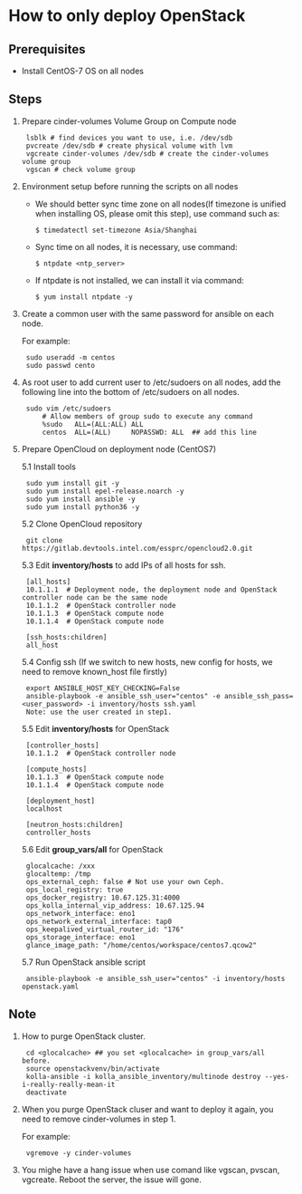 # How to only deploy OpenStack

## Prerequisites
- Install CentOS-7 OS on all nodes

## Steps 
1. Prepare cinder-volumes Volume Group on Compute node
    

        lsblk # find devices you want to use, i.e. /dev/sdb 
        pvcreate /dev/sdb # create physical volume with lvm
        vgcreate cinder-volumes /dev/sdb # create the cinder-volumes volume group
        vgscan # check volume group

2. Environment setup before running the scripts on all nodes

    - We should better sync time zone on all nodes(If timezone is unified when installing OS, please omit this step), use command such as:

	    `$ timedatectl set-timezone Asia/Shanghai`
    - Sync time on all nodes, it is necessary, use command:
	
	    `$ ntpdate <ntp_server>`
    - If ntpdate is not installed, we can install it via command:
	
	    `$ yum install ntpdate -y` 

3. Create a common user with the same password for ansible on each node.
    
    For example:

        sudo useradd -m centos
        sudo passwd cento

4. As root user to add current user to /etc/sudoers on all nodes, add the following line into the bottom of /etc/sudoers on all nodes.

        sudo vim /etc/sudoers
            # Allow members of group sudo to execute any command
            %sudo   ALL=(ALL:ALL) ALL
            centos  ALL=(ALL)     NOPASSWD: ALL  ## add this line

5. Prepare OpenCloud on deployment node (CentOS7)

    5.1 Install tools

        sudo yum install git -y
        sudo yum install epel-release.noarch -y
        sudo yum install ansible -y
        sudo yum install python36 -y

    5.2 Clone OpenCloud repository

        git clone https://gitlab.devtools.intel.com/essprc/opencloud2.0.git

    5.3 Edit **inventory/hosts** to add IPs of all hosts for ssh.

        [all_hosts]
	    10.1.1.1  # Deployment node, the deployment node and OpenStack controller node can be the same node
	    10.1.1.2  # OpenStack controller node
	    10.1.1.3  # OpenStack compute node
	    10.1.1.4  # OpenStack compute node

        [ssh_hosts:children]
        all_host

    5.4 Config ssh (If we switch to new hosts, new config for hosts, we need to remove known_host file firstly)

        export ANSIBLE_HOST_KEY_CHECKING=False
        ansible-playbook -e ansible_ssh_user="centos" -e ansible_ssh_pass=<user_password> -i inventory/hosts ssh.yaml
        Note: use the user created in step1.
    
    5.5 Edit **inventory/hosts** for OpenStack

        [controller_hosts]
	    10.1.1.2  # OpenStack controller node

        [compute_hosts]
	    10.1.1.3  # OpenStack compute node
	    10.1.1.4  # OpenStack compute node

        [deployment_host]
        localhost

        [neutron_hosts:children]
        controller_hosts

    5.6 Edit **group_vars/all** for OpenStack

        glocalcache: /xxx
        glocaltemp: /tmp
        ops_external_ceph: false # Not use your own Ceph.
        ops_local_registry: true
        ops_docker_registry: 10.67.125.31:4000
        ops_kolla_internal_vip_address: 10.67.125.94
        ops_network_interface: eno1
        ops_network_external_interface: tap0
        ops_keepalived_virtual_router_id: "176"
        ops_storage_interface: eno1
        glance_image_path: "/home/centos/workspace/centos7.qcow2"

    5.7 Run OpenStack ansible script

        ansible-playbook -e ansible_ssh_user="centos" -i inventory/hosts openstack.yaml

## Note

1. How to purge OpenStack cluster.

        cd <glocalcache> ## you set <glocalcache> in group_vars/all before.
        source openstackvenv/bin/activate
        kolla-ansible -i kolla_ansible_inventory/multinode destroy --yes-i-really-really-mean-it
        deactivate

2. When you purge OpenStack cluser and want to deploy it again, you need to remove cinder-volumes in step 1.

    For example:

        vgremove -y cinder-volumes

3. You mighe have a hang issue when use comand like vgscan, pvscan, vgcreate. Reboot the server, the issue will gone.